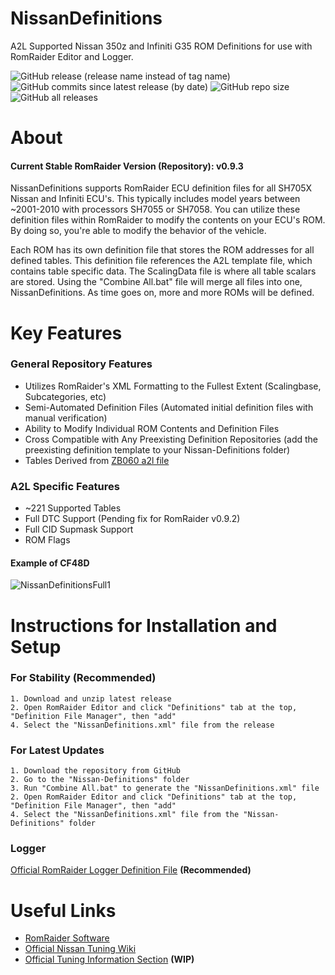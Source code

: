 
# NissanDefinitions

A2L Supported Nissan 350z and Infiniti G35 ROM Definitions for use with RomRaider Editor and Logger. 

![GitHub release (release name instead of tag name)](https://img.shields.io/github/v/release/Pytrex/NissanDefinitions?color=blueviolet&display_name=release&include_prereleases&label=Latest%20Release&sort=date)
![GitHub commits since latest release (by date)](https://img.shields.io/github/commits-since/Pytrex/NissanDefinitions/latest?color=blueviolet&label=Commits%20Since%20Release)
![GitHub repo size](https://img.shields.io/github/repo-size/Pytrex/NissanDefinitions?label=Repo%20Size&style=flat)
![GitHub all releases](https://img.shields.io/github/downloads/Pytrex/NissanDefinitions/total?color=blue&label=Total%20Downloads)

# About

#### Current Stable RomRaider Version (Repository): v0.9.3 

NissanDefinitions supports RomRaider ECU definition files for all SH705X Nissan and Infiniti ECU's. This typically includes model years between ~2001-2010 with processors SH7055 or SH7058. You can utilize these definition files within RomRaider to modify the contents on your ECU's ROM. By doing so, you're able to modify the behavior of the vehicle. 

Each ROM has its own definition file that stores the ROM addresses for all defined tables. This definition file references the A2L template file, which contains table specific data. The ScalingData file is where all table scalars are stored. Using the "Combine All.bat" file will merge all files into one, NissanDefinitions. As time goes on, more and more ROMs will be defined. 

# Key Features

### General Repository Features

- Utilizes RomRaider's XML Formatting to the Fullest Extent (Scalingbase, Subcategories, etc) 
- Semi-Automated Definition Files (Automated initial definition files with manual verification) 
- Ability to Modify Individual ROM Contents and Definition Files
- Cross Compatible with Any Preexisting Definition Repositories (add the preexisting definition template to your Nissan-Definitions folder)
- Tables Derived from [ZB060 a2l file](https://www.romraider.com/forum/viewtopic.php?f=45&t=14750)

### A2L Specific Features

- ~221 Supported Tables
- Full DTC Support (Pending fix for RomRaider v0.9.2)
- Full CID Supmask Support
- ROM Flags

#### Example of CF48D

![NissanDefinitionsFull1](https://user-images.githubusercontent.com/13327710/169581074-9c4cc23e-5348-42e7-b6b3-94c96b50422a.png)

# Instructions for Installation and Setup

### For Stability (Recommended)

~~~
1. Download and unzip latest release  
2. Open RomRaider Editor and click "Definitions" tab at the top, "Definition File Manager", then "add"
4. Select the "NissanDefinitions.xml" file from the release
~~~

### For Latest Updates

~~~
1. Download the repository from GitHub
2. Go to the "Nissan-Definitions" folder
3. Run "Combine All.bat" to generate the "NissanDefinitions.xml" file
2. Open RomRaider Editor and click "Definitions" tab at the top, "Definition File Manager", then "add"
4. Select the "NissanDefinitions.xml" file from the "Nissan-Definitions" folder
~~~

### Logger

[Official RomRaider Logger Definition File](https://www.romraider.com/forum/viewtopic.php?f=8&t=1642) **(Recommended)**

# Useful Links

* [RomRaider Software](https://www.romraider.com/) 
* [Official Nissan Tuning Wiki](https://nissanecu.miraheze.org/wiki/Main_Page)
* [Official Tuning Information Section](https://nissanecu.miraheze.org/wiki/Nissan_Tuning) **(WIP)**


